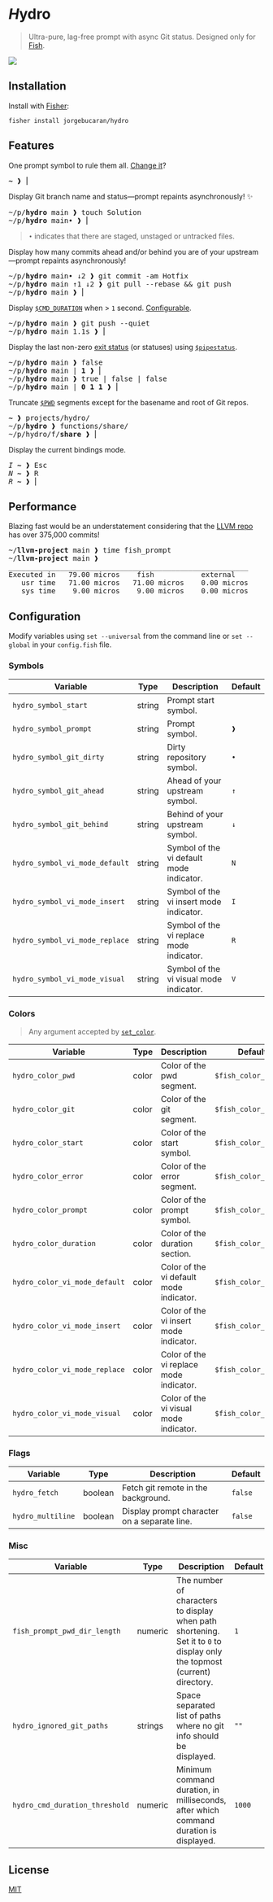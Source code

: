 # <i>H</i>ydro

> Ultra-pure, lag-free prompt with async Git status. Designed only for [Fish](https://fishshell.com).

[![](https://user-images.githubusercontent.com/56996/103166797-f807ee00-4868-11eb-9818-c661584274c8.gif)](#hydro)

## Installation

Install with [Fisher](https://github.com/jorgebucaran/fisher):

```console
fisher install jorgebucaran/hydro
```

## Features

One prompt symbol to rule them all. [Change it](#configuration)?

<pre>
<b>~</b> ❱ ⎢
</pre>

Display Git branch name and status—prompt repaints asynchronously! ✨

<pre>
~/p/<b>hydro</b> main ❱ touch Solution
~/p/<b>hydro</b> main• ❱ ⎢
</pre>

> `•` indicates that there are staged, unstaged or untracked files.

Display how many commits ahead and/or behind you are of your upstream—prompt repaints asynchronously!

<pre>
~/p/<b>hydro</b> main• ↓2 ❱ git commit -am Hotfix
~/p/<b>hydro</b> main ↑1 ↓2 ❱ git pull --rebase && git push
~/p/<b>hydro</b> main ❱ ⎢
</pre>

Display [`$CMD_DURATION`](https://fishshell.com/docs/current/language.html?highlight=cmd_duration#envvar-CMD_DURATION) when > `1` second. [Configurable](#configuration).

<pre>
~/p/<b>hydro</b> main ❱ git push --quiet
~/p/<b>hydro</b> main 1.1s ❱ ⎢
</pre>

Display the last non-zero [exit status](https://fishshell.com/docs/current/tutorial.html#exit-status) (or statuses) using [`$pipestatus`](https://fishshell.com/docs/current/language.html?highlight=cmd_duration#envvar-pipestatus).

<pre>
~/p/<b>hydro</b> main ❱ false
~/p/<b>hydro</b> main | <b>1</b> ❱ ⎢
~/p/<b>hydro</b> main ❱ true | false | false
~/p/<b>hydro</b> main | <b>0</b> <b>1</b> <b>1</b> ❱ ⎢
</pre>

Truncate [`$PWD`](https://fishshell.com/docs/current/language.html?highlight=cmd_duration#envvar-PWD) segments except for the basename and root of Git repos.

<pre>
<b>~</b> ❱ projects/hydro/
~/p/<b>hydro</b> ❱ functions/share/
~/p/hydro/f/<b>share</b> ❱ ⎢
</pre>

Display the current bindings mode.

<pre>
<i>I</i> <b>~</b> ❱ <kbd>Esc</kbd>
<i>N</i> <b>~</b> ❱ <kbd>R</kbd>
<i>R</i> <b>~</b> ❱ ⎢
</pre>

## Performance

Blazing fast would be an understatement considering that the [LLVM repo](https://github.com/llvm/llvm-project) has over 375,000 commits!

<pre>
~/<b>llvm-project</b> main ❱ time fish_prompt
~/<b>llvm-project</b> main ❱
________________________________________________________
Executed in   79.00 micros    fish           external
   usr time   71.00 micros   71.00 micros    0.00 micros
   sys time    9.00 micros    9.00 micros    0.00 micros
</pre>

## Configuration

Modify variables using `set --universal` from the command line or `set --global` in your `config.fish` file.

### Symbols

| Variable                       | Type   | Description                              | Default |
| ------------------------------ | ------ | ---------------------------------------- | ------- |
| `hydro_symbol_start`           | string | Prompt start symbol.                     |         |
| `hydro_symbol_prompt`          | string | Prompt symbol.                           | `❱`     |
| `hydro_symbol_git_dirty`       | string | Dirty repository symbol.                 | `•`     |
| `hydro_symbol_git_ahead`       | string | Ahead of your upstream symbol.           | `↑`     |
| `hydro_symbol_git_behind`      | string | Behind of your upstream symbol.          | `↓`     |
| `hydro_symbol_vi_mode_default` | string | Symbol of the vi default mode indicator. | `N`     |
| `hydro_symbol_vi_mode_insert`  | string | Symbol of the vi insert mode indicator.  | `I`     |
| `hydro_symbol_vi_mode_replace` | string | Symbol of the vi replace mode indicator. | `R`     |
| `hydro_symbol_vi_mode_visual`  | string | Symbol of the vi visual mode indicator.  | `V`     |

### Colors

> Any argument accepted by [`set_color`](https://fishshell.com/docs/current/cmds/set_color.html).

| Variable                      | Type  | Description                             | Default              |
| ----------------------------- | ----- | --------------------------------------- | -------------------- |
| `hydro_color_pwd`             | color | Color of the pwd segment.               | `$fish_color_normal` |
| `hydro_color_git`             | color | Color of the git segment.               | `$fish_color_normal` |
| `hydro_color_start`           | color | Color of the start symbol.              | `$fish_color_normal` |
| `hydro_color_error`           | color | Color of the error segment.             | `$fish_color_error`  |
| `hydro_color_prompt`          | color | Color of the prompt symbol.             | `$fish_color_normal` |
| `hydro_color_duration`        | color | Color of the duration section.          | `$fish_color_normal` |
| `hydro_color_vi_mode_default` | color | Color of the vi default mode indicator. | `$fish_color_normal` |
| `hydro_color_vi_mode_insert`  | color | Color of the vi insert mode indicator.  | `$fish_color_normal` |
| `hydro_color_vi_mode_replace` | color | Color of the vi replace mode indicator. | `$fish_color_normal` |
| `hydro_color_vi_mode_visual`  | color | Color of the vi visual mode indicator.  | `$fish_color_normal` |

### Flags

| Variable          | Type    | Description                                  | Default |
| ----------------- | ------- | -------------------------------------------- | ------- |
| `hydro_fetch`     | boolean | Fetch git remote in the background.          | `false` |
| `hydro_multiline` | boolean | Display prompt character on a separate line. | `false` |

### Misc

| Variable                       | Type    | Description                                                                                                              | Default |
| ------------------------------ | ------- | ------------------------------------------------------------------------------------------------------------------------ | ------- |
| `fish_prompt_pwd_dir_length`   | numeric | The number of characters to display when path shortening. Set it to `0` to display only the topmost (current) directory. | `1`     |
| `hydro_ignored_git_paths`      | strings | Space separated list of paths where no git info should be displayed.                                                     | `""`    |
| `hydro_cmd_duration_threshold` | numeric | Minimum command duration, in milliseconds, after which command duration is displayed.                                    | `1000`  |

## License

[MIT](LICENSE.md)
